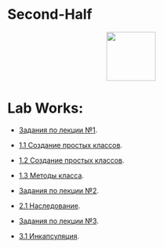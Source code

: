 # Second-Half

<div id="header" align="center">
  <img src="https://media.giphy.com/media/M9gbBd9nbDrOTu1Mqx/giphy.gif" width="100"/>
</div>

# Lab Works:

* [Задания по лекции №1](/LectionT.ipynb).

* [1.1 Создание простых классов](/Task_1_1_1.ipynb).

* [1.2 Создание простых классов](/Task_1_2_1.ipynb).

* [1.3 Методы класса](/Task_1_3.ipynb).



* [Задания по лекции №2](/Lection_2sm.ipynb).

* [2.1 Наследование](/Task_2_1.ipynb).



* [Задания по лекции №3](/Lection_3sm.ipynb).

* [3.1 Инкапсуляция](/Task_3_1.ipynb).
